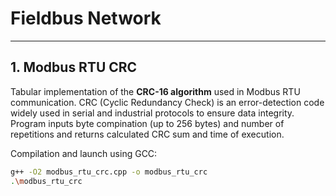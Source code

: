 # Fieldbus Network 

---

## 1. Modbus RTU CRC 

Tabular implementation of the **CRC-16 algorithm** used in Modbus RTU communication. CRC (Cyclic Redundancy Check) is an error-detection code widely used in serial and industrial protocols to ensure data integrity.
Program inputs byte compination (up to 256 bytes) and number of repetitions and returns calculated CRC sum and time of execution.

Compilation and launch using GCC:
```bash
g++ -O2 modbus_rtu_crc.cpp -o modbus_rtu_crc
.\modbus_rtu_crc
```
